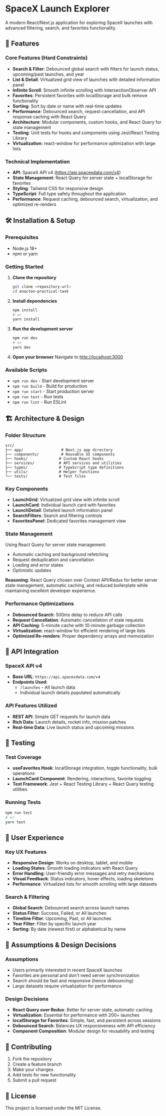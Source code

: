 # SpaceX Launch Explorer

A modern React/Next.js application for exploring SpaceX launches with advanced filtering, search, and favorites functionality.

## 🚀 Features

### Core Features (Hard Constraints)
- **Search & Filter**: Debounced global search with filters for launch status, upcoming/past launches, and year
- **List & Detail**: Virtualized grid view of launches with detailed information panel
- **Infinite Scroll**: Smooth infinite scrolling with IntersectionObserver API
- **Favorites**: Persistent favorites with localStorage and bulk remove functionality
- **Sorting**: Sort by date or name with real-time updates
- **Performance**: Debounced search, request cancellation, and API response caching with React Query
- **Architecture**: Modular components, custom hooks, and React Query for state management
- **Testing**: Unit tests for hooks and components using Jest/React Testing Library
- **Virtualization**: react-window for performance optimization with large lists

### Technical Implementation
- **API**: SpaceX API v4 (https://api.spacexdata.com/v4)
- **State Management**: React Query for server state + localStorage for favorites
- **Styling**: Tailwind CSS for responsive design
- **TypeScript**: Full type safety throughout the application
- **Performance**: Request caching, debounced search, virtualization, and optimized re-renders

## 🛠 Installation & Setup

### Prerequisites
- Node.js 18+ 
- npm or yarn

### Getting Started

1. **Clone the repository**
   ```bash
   git clone <repository-url>
   cd enacton-practical-task
   ```

2. **Install dependencies**
   ```bash
   npm install
   # or
   yarn install
   ```

3. **Run the development server**
   ```bash
   npm run dev
   # or
   yarn dev
   ```

4. **Open your browser**
   Navigate to [http://localhost:3000](http://localhost:3000)

### Available Scripts
- `npm run dev` - Start development server
- `npm run build` - Build for production
- `npm run start` - Start production server
- `npm run test` - Run tests
- `npm run lint` - Run ESLint

## 🏗 Architecture & Design

### Folder Structure
```
src/
├── app/                 # Next.js app directory
├── components/          # Reusable UI components
├── hooks/              # Custom React hooks
├── services/           # API services and utilities
├── types/              # TypeScript type definitions
├── utils/              # Helper functions
└── tests/              # Test files
```

### Key Components
- **LaunchGrid**: Virtualized grid view with infinite scroll
- **LaunchCard**: Individual launch card with favorites
- **LaunchDetail**: Detailed launch information panel
- **SearchFilters**: Search and filtering controls
- **FavoritesPanel**: Dedicated favorites management view

### State Management
Using React Query for server state management:
- Automatic caching and background refetching
- Request deduplication and cancellation
- Loading and error states
- Optimistic updates

**Reasoning**: React Query chosen over Context API/Redux for better server state management, automatic caching, and reduced boilerplate while maintaining excellent developer experience.

### Performance Optimizations
- **Debounced Search**: 500ms delay to reduce API calls
- **Request Cancellation**: Automatic cancellation of stale requests
- **API Caching**: 5-minute cache with 10-minute garbage collection
- **Virtualization**: react-window for efficient rendering of large lists
- **Optimized Re-renders**: Proper dependency arrays and memoization

## 🔧 API Integration

### SpaceX API v4
- **Base URL**: `https://api.spacexdata.com/v4`
- **Endpoints Used**:
  - `/launches` - All launch data
  - Individual launch details populated automatically

### API Features Utilized
- **REST API**: Simple GET requests for launch data
- **Rich Data**: Launch details, rocket info, mission patches
- **Real-time Data**: Live launch status and upcoming missions

## 🧪 Testing

### Test Coverage
- **useFavorites Hook**: localStorage integration, toggle functionality, bulk operations
- **LaunchCard Component**: Rendering, interactions, favorite toggling
- **Test Framework**: Jest + React Testing Library + React Query testing utilities

### Running Tests
```bash
npm run test
# or
yarn test
```

## 📱 User Experience

### Key UX Features
- **Responsive Design**: Works on desktop, tablet, and mobile
- **Loading States**: Smooth loading indicators with React Query
- **Error Handling**: User-friendly error messages and retry mechanisms
- **Visual Feedback**: Status indicators, hover effects, loading skeletons
- **Performance**: Virtualized lists for smooth scrolling with large datasets

### Search & Filtering
- **Global Search**: Debounced search across launch names
- **Status Filter**: Success, Failed, or All launches
- **Timeline Filter**: Upcoming, Past, or All launches
- **Year Filter**: Filter by specific launch year
- **Sorting**: By date (newest first) or alphabetical by name

## 🔮 Assumptions & Design Decisions

### Assumptions
- Users primarily interested in recent SpaceX launches
- Favorites are personal and don't need server synchronization
- Search should be fast and responsive (hence debouncing)
- Large datasets require virtualization for performance

### Design Decisions
- **React Query over Redux**: Better for server state, automatic caching
- **Virtualization**: Essential for performance with 200+ launches
- **localStorage for Favorites**: Simple, fast, and persistent across sessions
- **Debounced Search**: Balances UX responsiveness with API efficiency
- **Component Composition**: Modular design for reusability and testing

## 🤝 Contributing

1. Fork the repository
2. Create a feature branch
3. Make your changes
4. Add tests for new functionality
5. Submit a pull request

## 📄 License

This project is licensed under the MIT License.
